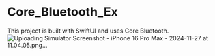 # Core_Bluetooth_Ex
This project is built with SwiftUI and uses Core Bluetooth.
![Uploading Simulator Screenshot - iPhone 16 Pro Max - 2024-11-27 at 11.04.05.png…]()
